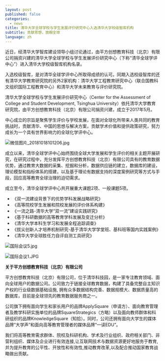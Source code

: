 ```yaml
---
layout: post
published: false
categories:
  - news
title: 清华大学全球学校与学生发展评价研究中心入选清华大学校级智库机构
subtitle: 贡献思想，放眼全球
language: zh
---
```

近日，经清华大学智库建设领导小组讨论通过，由平方创想教育科技（北京）有限公司捐资兴建的清华大学全球学校与学生发展评价研究中心（下称“清华全球学评中心”）进入清华大学校级智库机构名录。

入选校级智库，是对清华全球学评中心所取得成绩的认可。同期入选校级智库的还有清华大学教育研究院的另外2家机构：清华大学工程教育研究中心（联合国教科文组织国际工程教育中心）和清华大学未来教育与评价研究院。

清华大学全球学校与学生发展评价研究中心（Center for the Assessment of College and Student Development, Tsinghua University）依托清华大学教育研究院，由平方创想教育科技（北京）有限公司捐资兴建，成立于2017年5月。

中心成立的宗旨是聚焦学生评价与学校发展，在面对全球化所带来人类共同的教育挑战时，贡献清华、中国的思想与解决方案，贡献学术价值和提供政策研究，努力成长为一个具有世界影响力的全球化学评中心。

![微信图片_20181018101206.jpg]({{site.baseurl}}/image/微信图片_20181018101206.jpg)

成立以来，清华全球学评中心始终围绕全球大学发展和学生评价的相关主题开展研究，在研究过程中，充分发挥平方创想教育科技（北京）有限公司具有的教育数据优势，通过教育大数据的采集、挖掘和分析，数据供应链的建立，数据库的建设，理论模型和指标体系的搭建，以及基于理论有数据支持的深度案例研究等方式与手段，回应高等教育全球治理的迫切需求。

成立至今，清华全球学评中心共开展重大课题2项、一般课题5项。
- 《双一流建设背景下的优势学科发展战略研究》
- 《高等院校学生发展和院校发展的评价体系构建》
- 《一流之路-清华大学“双一流”建设实践研究》
- 《基于科研数据的高等教育学科发展及变迁分析》
- 《清华大学本科生学习和发展全程追踪调查》
- 《拔尖创新人才培养机制研究-基于清华大学学堂班、基科班等国内实践案例》
- 《清华大学全球胜任力自评自测工具研究》

![国际会议5.jpg]({{site.baseurl}}/image/国际会议5.jpg)

![国际会议1.JPG]({{site.baseurl}}/image/国际会议1.JPG)

**关于平方创想教育科技（北京）有限公司**

平方创想教育科技（北京）有限公司，位于清华科技园，是一家专注教育领域、面向全球用户的数据公司。公司致力于链接全球教育数据，构建了具备完整自主知识产权的行业级数据基础设施, 拥有众多数据结构完善、数据规模大、数据质量高的数据库，目前是全球领先的教育数据服务商之一。 

公司旗下拥有面向学生和家长用户的品牌ApplySquare（申请方）、面向教育管理者及教学科研实施单位的品牌SquareStrategics（方略）以及面向教师群体和科研组织的品牌KnowledgeSquare（知拾）。同时，公司还拥有面向大学生的媒体品牌“大学声”和面向高等教育管理者的媒体品牌“一读EDU”。

我们将高等教育需求群体、院校及科研机构、学术及行业组织、政府相关部门、非营利组织、媒体及企业进行有效连接,让互联网技术与数据资源更好地服务于教育,并为提升教育的公平性、开放性和有效性,推动教育改革,以及配合推动国家教育战略做出贡献。
